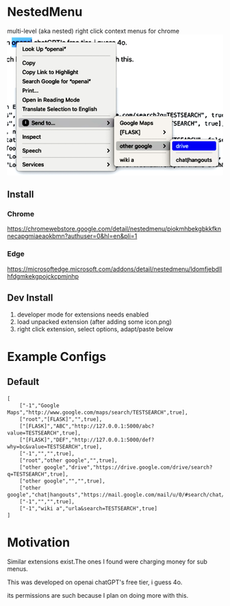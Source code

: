 # NestedMenu
multi-level (aka nested) right click context menus for chrome 
![image info](screenshots/menu_example.png)
## Install
### Chrome
https://chromewebstore.google.com/detail/nestedmenu/piokmhbekgbkkfknnecapgmiaeaokbmn?authuser=0&hl=en&pli=1
### Edge
https://microsoftedge.microsoft.com/addons/detail/nestedmenu/ldomfjebdllhfdgmkekgpojckcpmjnhp

## Dev Install
1. developer mode for extensions needs enabled
1. load unpacked extension (after adding some icon.png)
1. right click extension, select options, adapt/paste below
# Example Configs
## Default
```
[
    ["-1","Google Maps","http://www.google.com/maps/search/TESTSEARCH",true],
    ["root","[FLASK]","",true],
    ["[FLASK]","ABC","http://127.0.0.1:5000/abc?value=TESTSEARCH",true],
    ["[FLASK]","DEF","http://127.0.0.1:5000/def?why=bc&value=TESTSEARCH",true],
    ["-1","","",true],
    ["root","other google","",true],
    ["other google","drive","https://drive.google.com/drive/search?q=TESTSEARCH",true],
    ["other google","","",true],
    ["other google","chat|hangouts","https://mail.google.com/mail/u/0/#search/chat/TESTSEARCH/cmembership=1",true],
    ["-1","","",true],
    ["-1","wiki a","urla&search=TESTSEARCH",true]
]
```

# Motivation
Similar extensions exist.The ones I found were charging money for sub menus.

This was developed on openai chatGPT's free tier, i guess 4o.

its permissions are such because I plan on doing more with this.
